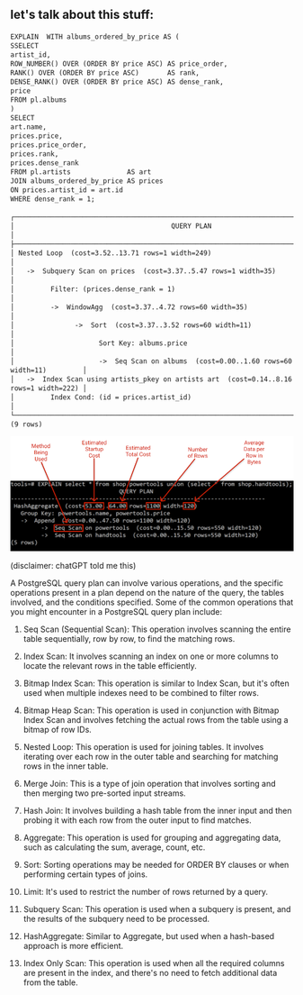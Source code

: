 ## let's talk about this stuff:
```
EXPLAIN  WITH albums_ordered_by_price AS (  
SSELECT
artist_id,
ROW_NUMBER() OVER (ORDER BY price ASC) AS price_order,
RANK() OVER (ORDER BY price ASC)       AS rank,
DENSE_RANK() OVER (ORDER BY price ASC) AS dense_rank,
price
FROM pl.albums
)
SELECT
art.name,
prices.price,
prices.price_order,
prices.rank,
prices.dense_rank
FROM pl.artists              AS art
JOIN albums_ordered_by_price AS prices 
ON prices.artist_id = art.id
WHERE dense_rank = 1;

┌────────────────────────────────────────────────────────────────────────────────────────┐
│                                       QUERY PLAN                                       │
├────────────────────────────────────────────────────────────────────────────────────────┤
│ Nested Loop  (cost=3.52..13.71 rows=1 width=249)                                       │
│   ->  Subquery Scan on prices  (cost=3.37..5.47 rows=1 width=35)                       │
│         Filter: (prices.dense_rank = 1)                                                │
│         ->  WindowAgg  (cost=3.37..4.72 rows=60 width=35)                              │
│               ->  Sort  (cost=3.37..3.52 rows=60 width=11)                             │
│                     Sort Key: albums.price                                             │
│                     ->  Seq Scan on albums  (cost=0.00..1.60 rows=60 width=11)         │
│   ->  Index Scan using artists_pkey on artists art  (cost=0.14..8.16 rows=1 width=222) │
│         Index Cond: (id = prices.artist_id)                                            │
└────────────────────────────────────────────────────────────────────────────────────────┘
(9 rows)
```

![img.png](images%2Fimg.png)

(disclaimer: chatGPT told me this)

A PostgreSQL query plan can involve various operations, and the specific operations present in a plan depend on the nature of the query, the tables involved, and the conditions specified. Some of the common operations that you might encounter in a PostgreSQL query plan include:

1. Seq Scan (Sequential Scan): This operation involves scanning the entire table sequentially, row by row, to find the matching rows.

1. Index Scan: It involves scanning an index on one or more columns to locate the relevant rows in the table efficiently.

1. Bitmap Index Scan: This operation is similar to Index Scan, but it's often used when multiple indexes need to be combined to filter rows.

1. Bitmap Heap Scan: This operation is used in conjunction with Bitmap Index Scan and involves fetching the actual rows from the table using a bitmap of row IDs.

1. Nested Loop: This operation is used for joining tables. It involves iterating over each row in the outer table and searching for matching rows in the inner table.

1. Merge Join: This is a type of join operation that involves sorting and then merging two pre-sorted input streams.

1. Hash Join: It involves building a hash table from the inner input and then probing it with each row from the outer input to find matches.

1. Aggregate: This operation is used for grouping and aggregating data, such as calculating the sum, average, count, etc.

1. Sort: Sorting operations may be needed for ORDER BY clauses or when performing certain types of joins.

1. Limit: It's used to restrict the number of rows returned by a query.

1. Subquery Scan: This operation is used when a subquery is present, and the results of the subquery need to be processed.

1. HashAggregate: Similar to Aggregate, but used when a hash-based approach is more efficient.

1. Index Only Scan: This operation is used when all the required columns are present in the index, and there's no need to fetch additional data from the table.